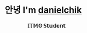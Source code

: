 <h1 align="center">안녕 I'm  <a href="https://t.me/zhigullik" target="_blank">danielchik</a> 
<img src="https://github.com/blackcater/blackcater/raw/main/images/Hi.gif" height="14"/></h1>
<h3 align="center"> 𝕀𝕋𝕄𝕆 𝕊𝕥𝕦𝕕𝕖𝕟𝕥 </h3>
